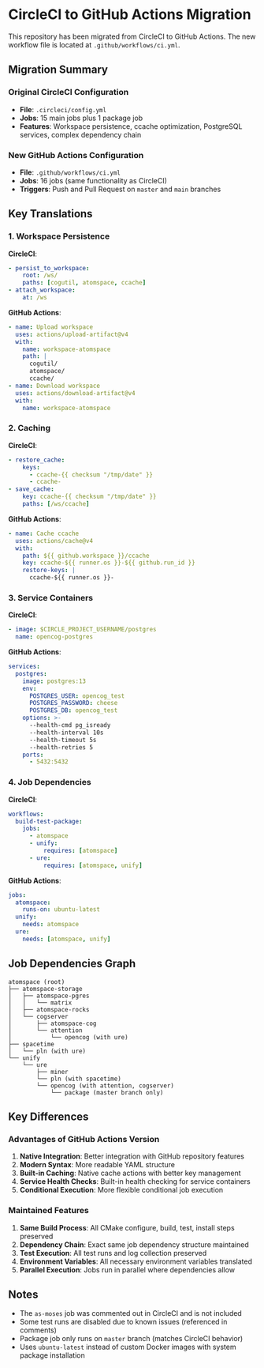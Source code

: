 # CircleCI to GitHub Actions Migration

This repository has been migrated from CircleCI to GitHub Actions. The new workflow file is located at `.github/workflows/ci.yml`.

## Migration Summary

### Original CircleCI Configuration
- **File**: `.circleci/config.yml`
- **Jobs**: 15 main jobs plus 1 package job
- **Features**: Workspace persistence, ccache optimization, PostgreSQL services, complex dependency chain

### New GitHub Actions Configuration
- **File**: `.github/workflows/ci.yml`
- **Jobs**: 16 jobs (same functionality as CircleCI)
- **Triggers**: Push and Pull Request on `master` and `main` branches

## Key Translations

### 1. Workspace Persistence
**CircleCI**:
```yaml
- persist_to_workspace:
    root: /ws/
    paths: [cogutil, atomspace, ccache]
- attach_workspace:
    at: /ws
```

**GitHub Actions**:
```yaml
- name: Upload workspace
  uses: actions/upload-artifact@v4
  with:
    name: workspace-atomspace
    path: |
      cogutil/
      atomspace/
      ccache/
- name: Download workspace
  uses: actions/download-artifact@v4
  with:
    name: workspace-atomspace
```

### 2. Caching
**CircleCI**:
```yaml
- restore_cache:
    keys:
      - ccache-{{ checksum "/tmp/date" }}
      - ccache-
- save_cache:
    key: ccache-{{ checksum "/tmp/date" }}
    paths: [/ws/ccache]
```

**GitHub Actions**:
```yaml
- name: Cache ccache
  uses: actions/cache@v4
  with:
    path: ${{ github.workspace }}/ccache
    key: ccache-${{ runner.os }}-${{ github.run_id }}
    restore-keys: |
      ccache-${{ runner.os }}-
```

### 3. Service Containers
**CircleCI**:
```yaml
- image: $CIRCLE_PROJECT_USERNAME/postgres
  name: opencog-postgres
```

**GitHub Actions**:
```yaml
services:
  postgres:
    image: postgres:13
    env:
      POSTGRES_USER: opencog_test
      POSTGRES_PASSWORD: cheese
      POSTGRES_DB: opencog_test
    options: >-
      --health-cmd pg_isready
      --health-interval 10s
      --health-timeout 5s
      --health-retries 5
    ports:
      - 5432:5432
```

### 4. Job Dependencies
**CircleCI**:
```yaml
workflows:
  build-test-package:
    jobs:
      - atomspace
      - unify:
          requires: [atomspace]
      - ure:
          requires: [atomspace, unify]
```

**GitHub Actions**:
```yaml
jobs:
  atomspace:
    runs-on: ubuntu-latest
  unify:
    needs: atomspace
  ure:
    needs: [atomspace, unify]
```

## Job Dependencies Graph

```
atomspace (root)
├── atomspace-storage
│   ├── atomspace-pgres
│   │   └── matrix
│   ├── atomspace-rocks
│   └── cogserver
│       ├── atomspace-cog
│       └── attention
│           └── opencog (with ure)
├── spacetime
│   └── pln (with ure)
└── unify
    └── ure
        ├── miner
        └── pln (with spacetime)
        └── opencog (with attention, cogserver)
            └── package (master branch only)
```

## Key Differences

### Advantages of GitHub Actions Version
1. **Native Integration**: Better integration with GitHub repository features
2. **Modern Syntax**: More readable YAML structure
3. **Built-in Caching**: Native cache actions with better key management
4. **Service Health Checks**: Built-in health checking for service containers
5. **Conditional Execution**: More flexible conditional job execution

### Maintained Features
1. **Same Build Process**: All CMake configure, build, test, install steps preserved
2. **Dependency Chain**: Exact same job dependency structure maintained
3. **Test Execution**: All test runs and log collection preserved
4. **Environment Variables**: All necessary environment variables translated
5. **Parallel Execution**: Jobs run in parallel where dependencies allow

## Notes
- The `as-moses` job was commented out in CircleCI and is not included
- Some test runs are disabled due to known issues (referenced in comments)
- Package job only runs on `master` branch (matches CircleCI behavior)
- Uses `ubuntu-latest` instead of custom Docker images with system package installation
